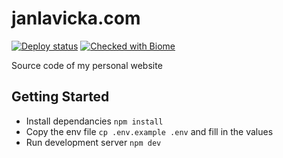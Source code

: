 # janlavicka.com

[![Deploy status](https://github.com/janlavicka/janlavicka-com/actions/workflows/deploy.yml/badge.svg)](https://github.com/janlavicka/janlavicka-com/actions/workflows/deploy.yml)
[![Checked with Biome](https://img.shields.io/badge/Checked_with-Biome-60a5fa?style=flat&logo=biome)](https://biomejs.dev)

Source code of my personal website

## Getting Started

- Install dependancies `npm install`
- Copy the env file `cp .env.example .env` and fill in the values
- Run development server `npm dev`
